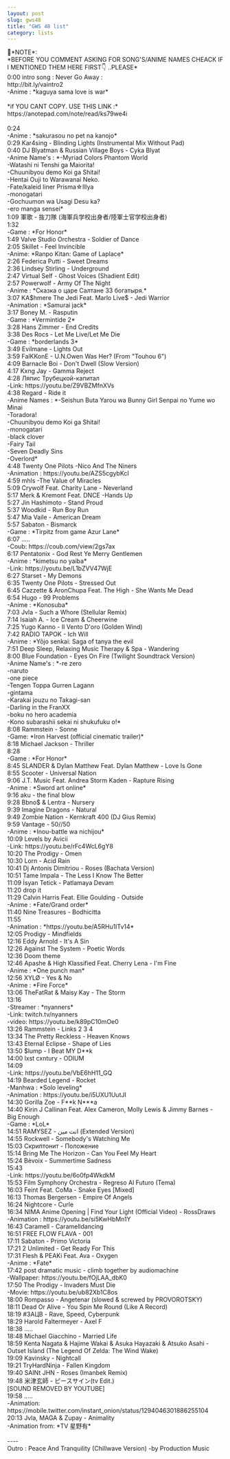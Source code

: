 ```yaml
---
layout: post
slug: gws48
title: "GWS 48 list"
category: lists
---
```

<p>
📌*NOTE*:<br>
*BEFORE YOU COMMENT ASKING FOR SONG'S/ANIME NAMES CHEACK IF I MENTIONED THEM HERE FIRST👇 ..PLEASE*<br>
0:00 intro song : Never Go Away :<br>
http://bit.ly/vaintro2<br>
-Anime : *kaguya sama love is war*<br>
<br>
*if YOU CANT COPY. USE THIS LINK :*<br>
https://anotepad.com/note/read/ks79we4i<br>
<br>
0:24<br>
-Anime : *sakurasou no pet na kanojo*<br>
0:29 Kar4sing - Blinding Lights (Instrumental Mix Without Pad)<br>
0:40 DJ Blyatman & Russian Village Boys - Cyka Blyat<br>
-Anime Name's : *-Myriad Colors Phantom World<br>
-Watashi ni Tenshi ga Maiorita!<br>
-Chuunibyou demo Koi ga Shitai!<br>
-Hentai Ouji to Warawanai Neko.<br>
-Fate/kaleid liner Prisma☆Illya<br>
-monogatari <br>
-Gochuumon wa Usagi Desu ka?<br>
-ero manga sensei*<br>
1:09 軍歌 - 抜刀隊 (海軍兵学校出身者/陸軍士官学校出身者)<br>
1:32<br>
-Game : *For Honor*<br>
1:49 Valve Studio Orchestra - Soldier of Dance<br>
2:05 Skillet - Feel Invincible<br>
-Anime: *Ranpo Kitan: Game of Laplace*<br>
2:26 Federica Putti - Sweet Dreams<br>
2:36 Lindsey Stirling - Underground<br>
2:47 Virtual Self - Ghost Voices (Shadient Edit)<br>
2:57 Powerwolf - Army Of The Night<br>
-Anime : *Сказка о царе Салтане 33 богатыря.*<br>
3:07 KA$hmere The Jedi Feat. Marlo Live$ - Jedi Warrior<br>
-Animation : *Samurai jack*<br>
3:17 Boney M. - Rasputin<br>
-Game : *Vermintide 2*<br>
3:28 Hans Zimmer - End Credits<br>
3:38 Des Rocs - Let Me Live/Let Me Die<br>
-Game : *borderlands 3*<br>
3:49 Evilmane - Lights Out<br>
3:59 FalKKonE - U.N.Owen Was Her? (From "Touhou 6")<br>
4:09 Barnacle Boi - Don't Dwell (Slow Version)<br>
4:17 Kxng Jay - Gamma Reject<br>
4:28 Ляпис Трубецкой-капитал<br>
-Link: https://youtu.be/Z9VBZMfnXVs <br>
4:38 Regard - Ride it<br>
-Anime Names : *-Seishun Buta Yarou wa Bunny Girl Senpai no Yume wo Minai<br>
-Toradora!<br>
-Chuunibyou demo Koi ga Shitai!<br>
-monogatari <br>
-black clover<br>
-Fairy Tail<br>
-Seven Deadly Sins<br>
-Overlord*<br>
4:48 Twenty One Pilots -Nico And The Niners<br>
-Animation : https://youtu.be/AZS5cgybKcI<br>
4:59 mhls -The Value of Miracles<br>
5:09 Crywolf Feat. Charity Lane - Neverland<br>
5:17 Merk & Kremont Feat. DNCE -Hands Up<br>
5:27 Jin Hashimoto - Stand Proud<br>
5:37 Woodkid - Run Boy Run<br>
5:47 Mia Vaile - American Dream<br>
5:57 Sabaton - Bismarck<br>
-Game : *Tirpitz from game Azur Lane*<br>
6:07 .....<br>
-Coub: https://coub.com/view/2gs7ax<br>
6:17 Pentatonix - God Rest Ye Merry Gentlemen<br>
-Anime : *kimetsu no yaiba*<br>
-Link: https://youtu.be/L1bZVV47WjE<br>
6:27 Starset - My Demons<br>
6:35 Twenty One Pilots - Stressed Out<br>
6:45 Cazzette & AronChupa Feat. The High - She Wants Me Dead<br>
6:54 Hugo - 99 Problems<br>
-Anime : *Konosuba*<br>
7:03 Jvla - Such a Whore (Stellular Remix)<br>
7:14 Isaiah A. - Ice Cream & Cheerwine<br>
7:25 Yugo Kanno - Il Vento D'oro (Golden Wind)<br>
7:42 RADIO TAPOK - Ich Will<br>
-Anime : *Yõjo senkai: Saga of tanya the evil<br>
7:51 Deep Sleep, Relaxing Music Therapy & Spa - Wandering<br>
8:00 Blue Foundation - Eyes On Fire (Twilight Soundtrack Version)<br>
-Anime Name's : *-re zero<br>
-naruto<br>
-one piece<br>
-Tengen Toppa Gurren Lagann<br>
-gintama<br>
-Karakai jouzu no Takagi-san<br>
-Darling in the FranXX<br>
-boku no hero academia <br>
-Kono subarashii sekai ni shukufuku o!*<br>
8:08 Rammstein - Sonne<br>
-Game: *Iron Harvest (official cinematic trailer)*<br>
8:18 Michael Jackson - Thriller<br>
8:28 <br>
-Game : *For Honor*<br>
8:45 SLANDER & Dylan Matthew Feat. Dylan Matthew - Love Is Gone<br>
8:55 Scooter - Universal Nation<br>
9:06 J.T. Music Feat. Andrea Storm Kaden - Rapture Rising<br>
-Anime : *Sword art online*<br>
9:16 aku - the final blow<br>
9:28 Bbno$ & Lentra - Nursery<br>
9:39 Imagine Dragons - Natural<br>
9:49 Zombie Nation - Kernkraft 400 (DJ Gius Remix)<br>
9:59 Vantage - 50//50<br>
-Anime : *Inou-battle wa nichijou*<br>
10:09 Levels by Avicii<br>
-Link: https://youtu.be/rFc4WcL6gY8<br>
10:20 The Prodigy - Omen<br>
10:30 Lorn - Acid Rain<br>
10:41 Dj Antonis Dimitriou - Roses (Bachata Version)<br>
10:51 Tame Impala - The Less I Know The Better<br>
11:09 İsyan Tetick - Patlamaya Devam<br>
11:20 drop it<br>
11:29 Calvin Harris Feat. Ellie Goulding - Outside<br>
-Anime : *Fate/Grand order*<br>
11:40 Nine Treasures - Bodhicitta<br>
11:55 <br>
-Animation : *https://youtu.be/A5RHu1lTv14*<br>
12:05 Prodigy - Mindfields<br>
12:16 Eddy Arnold - It's A Sin<br>
12:26 Against The System - Poetic Words<br>
12:36 Doom theme<br>
12:46 Apashe & High Klassified Feat. Cherry Lena - I'm Fine<br>
-Anime : *One punch man*<br>
12:56 XYLØ - Yes & No<br>
-Anime : *Fire Force*<br>
13:06 TheFatRat & Maisy Kay - The Storm<br>
13:16<br>
-Streamer : *nyanners*<br>
-Link: twitch.tv/nyanners<br>
-video: https://youtu.be/k89pC10mOe0<br>
13:26 Rammstein - Links 2 3 4<br>
13:34 The Pretty Reckless - Heaven Knows<br>
13:43 Eternal Eclipse - Shape of Lies<br>
13:50 $lump - I Beat MY D**k<br>
14:00 lxst cxntury - ODIUM<br>
14:09 <br>
-Link: https://youtu.be/VbE6hH11_GQ<br>
14:19 Bearded Legend - Rocket<br>
-Manhwa : *Solo leveling*<br>
-Animation : https://youtu.be/i5UXU1UutJI<br>
14:30 Gorilla Zoe - F**k N***a<br>
14:40 Kirin J Callinan Feat. Alex Cameron, Molly Lewis & Jimmy Barnes - Big Enough<br>
-Game : *LoL*<br>
14:51 RAMYSEZ - انت مين (Extended Version)<br>
14:55 Rockwell - Somebody's Watching Me<br>
15:03 Скриптонит - Положение<br>
15:14 Bring Me The Horizon - Can You Feel My Heart<br>
15:24 Bèvoix - Summertime Sadness<br>
15:43 <br>
-Link: https://youtu.be/6o0fp4WkdkM<br>
15:53 Film Symphony Orchestra - Regreso Al Futuro (Tema)<br>
16:03 Feint Feat. CoMa - Snake Eyes [Mixed]<br>
16:13 Thomas Bergersen - Empire Of Angels<br>
16:24 Nightcore - Curle<br>
16:34 NIMA Anime Opening | Find Your Light (Official Video) - RossDraws<br>
-Animation : https://youtu.be/si5KwHbMn1Y<br>
16:43 Caramell - Caramelldancing<br>
16:51 FREE FLOW FLAVA - 001<br>
17:11 Sabaton - Primo Victoria<br>
17:21 2 Unlimited - Get Ready For This<br>
17:31 Flesh & PEAKi Feat. Ava - Oxygen<br>
-Anime : *Fate*<br>
17:42 post dramatic music - climb together by audiomachine<br>
-Wallpaper: https://youtu.be/fOjLAA_dbK0<br>
17:50 The Prodigy - Invaders Must Die<br>
-Movie: https://youtu.be/ub82Xb1C8os<br>
18:00 Rompasso - Angetenar (slowed & screwed by PROVOROTSKY)<br>
18:11 Dead Or Alive - You Spin Me Round (Like A Record)<br>
18:19 #ЗАЦВ - Rave, Speed, Cyberpunk<br>
18:29 Harold Faltermeyer - Axel F<br>
18:38 .....<br>
18:48 Michael Giacchino - Married Life<br>
18:59 Kenta Nagata & Hajime Wakai & Asuka Hayazaki & Atsuko Asahi - Outset Island (The Legend Of Zelda: The Wind Wake)<br>
19:09 Kavinsky - Nightcall<br>
19:21 TryHardNinja - Fallen Kingdom<br>
19:40 SAINt JHN - Roses (Imanbek Remix)<br>
19:48 米津玄師 - ピースサイン(tv Edit.)<br>
[SOUND REMOVED BY YOUTUBE]<br>
19:58 .....<br>
-Animation: https://mobile.twitter.com/instant_onion/status/1294046301886255104<br>
20:13 Jvla, MAGA & Zupay - Animality <br>
-Animation from: *TV 星野有*<br>
<br>
----<br>
Outro : Peace And Tranquility (Chillwave Version) -by Production Music<br>
</p>